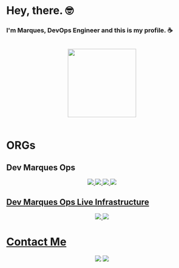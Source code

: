 # Hey, there. 🤓

### I'm Marques, DevOps Engineer and this is my profile. ☕

<div align="center"><br>
  <img height="180em" src="https://github-readme-stats.vercel.app/api?username=marquesmateus93&count_private=true&hide_rank=true&show_icons=true&theme=dark"/>
</div><br>

# ORGs

## Dev Marques Ops

<div align="center">
  <a href="https://github.com/Dev-Marques-Ops/terraform-vpc"> <img src="https://github-readme-stats.vercel.app/api/pin/?username=Dev-Marques-Ops&repo=terraform-vpc&theme=dark"/>
  <a href="https://github.com/Dev-Marques-Ops/terraform-app-demo"> <img src="https://github-readme-stats.vercel.app/api/pin/?username=Dev-Marques-Ops&repo=terraform-app-demo&theme=dark"/>
  <a href="https://github.com/Dev-Marques-Ops/terraform-rds"> <img src="https://github-readme-stats.vercel.app/api/pin/?username=Dev-Marques-Ops&repo=terraform-rds&theme=dark"/>
  <a href="https://github.com/Dev-Marques-Ops/terraform-tags"> <img src="https://github-readme-stats.vercel.app/api/pin/?username=Dev-Marques-Ops&repo=terraform-tags&theme=dark"/>
</div>

## Dev Marques Ops Live Infrastructure

<div align="center">
  <a href="https://github.com/Dev-Marques-Ops-Live-Infrastructure/terragrunt-vpc"> <img src="https://github-readme-stats.vercel.app/api/pin/?username=Dev-Marques-Ops-Live-Infrastructure&repo=terragrunt-vpc&theme=dark"/>
  <a href="https://github.com/Dev-Marques-Ops-Live-Infrastructure/terragrunt-app-demo"> <img src="https://github-readme-stats.vercel.app/api/pin/?username=Dev-Marques-Ops-Live-Infrastructure&repo=terragrunt-app-demo&theme=dark"/>
</div>

# Contact Me

<div align="center">
  <a href="https://www.linkedin.com/in/mateus-marques-2832b7161" target="_blank"> <img src="https://img.shields.io/badge/LinkedIn-0077B5?style=for-the-badge&logo=linkedin&logoColor=white" target="_blank"></a>
  <a href="mailto:marquesmateus@outlook.com target="_blank"> <img src="https://img.shields.io/badge/Microsoft_Outlook-0078D4?style=for-the-badge&logo=microsoft-outlook&logoColor=white" target="_blank"></a>
</div>
